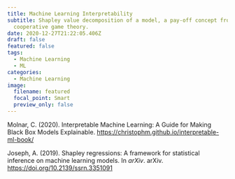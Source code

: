 ```yaml
---
title: Machine Learning Interpretability
subtitle: Shapley value decomposition of a model, a pay-off concept from
  cooperative game theory.
date: 2020-12-27T21:22:05.406Z
draft: false
featured: false
tags:
  - Machine Learning
  - ML
categories:
  - Machine Learning
image:
  filename: featured
  focal_point: Smart
  preview_only: false
---
```

Molnar, C. (2020). Interpretable Machine Learning: A Guide for Making Black Box Models Explainable. <https://christophm.github.io/interpretable-ml-book/>

Joseph, A. (2019). Shapley regressions: A framework for statistical inference on machine learning models. In *arXiv*. arXiv. <https://doi.org/10.2139/ssrn.3351091>